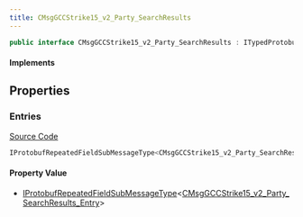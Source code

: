 ```yaml
---
title: CMsgGCCStrike15_v2_Party_SearchResults
---
```


```csharp
public interface CMsgGCCStrike15_v2_Party_SearchResults : ITypedProtobuf<CMsgGCCStrike15_v2_Party_SearchResults>, INativeHandle
```

#### Implements

## Properties

### Entries

[Source Code](https://github.com/swiftly-solution/swiftlys2/blob/main/managed/src/SwiftlyS2.Generated/Protobufs/Interfaces/CMsgGCCStrike15_v2_Party_SearchResults.cs#L13)

```csharp
IProtobufRepeatedFieldSubMessageType<CMsgGCCStrike15_v2_Party_SearchResults_Entry> Entries { get; }
```

#### Property Value

- [IProtobufRepeatedFieldSubMessageType](/docs/api/shared/netmessages/iprotobufrepeatedfieldsubmessagetype-1)<[CMsgGCCStrike15_v2_Party_SearchResults_Entry](/docs/api/shared/protobufdefinitions/cmsggccstrike15_v2_party_searchresults_entry)>

